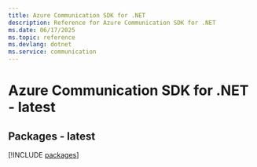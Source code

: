 ```yaml
---
title: Azure Communication SDK for .NET
description: Reference for Azure Communication SDK for .NET
ms.date: 06/17/2025
ms.topic: reference
ms.devlang: dotnet
ms.service: communication
---
```

# Azure Communication SDK for .NET - latest
## Packages - latest
[!INCLUDE [packages](communication-index.md)]